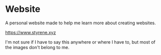 # Website
A personal website made to help me learn more about creating websites.

https://www.styrene.xyz

I'm not sure if I have to say this anywhere or where I have to, but most of the images don't belong to me.
